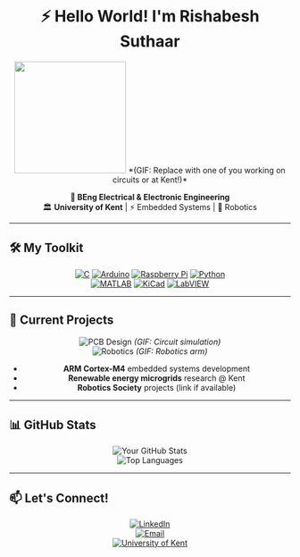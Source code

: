 <div align="center">
  
# ⚡ Hello World! I'm Rishabesh Suthaar  

<img src="https://media.giphy.com/media/l0HU7JI1Ac0sK3Q9a/giphy.gif" width="200">  
*(GIF: Replace with one of you working on circuits or at Kent!)*  

**🔌 BEng Electrical & Electronic Engineering**  
🏛️ **University of Kent** | ⚡ Embedded Systems | 🤖 Robotics  

</div>

---

## **🛠️ My Toolkit**  

<div align="center">

[![C](https://img.shields.io/badge/C-00599C?style=for-the-badge&logo=c&logoColor=white)](https://github.com/topics/c-programming)
[![Arduino](https://img.shields.io/badge/Arduino-00979D?style=for-the-badge&logo=arduino&logoColor=white)](https://github.com/topics/arduino)
[![Raspberry Pi](https://img.shields.io/badge/RPi-C51A4A?style=for-the-badge&logo=raspberry-pi&logoColor=white)](https://github.com/topics/raspberry-pi)
[![Python](https://img.shields.io/badge/Python-3776AB?style=for-the-badge&logo=python&logoColor=white)](https://github.com/topics/python)  
[![MATLAB](https://img.shields.io/badge/MATLAB-0076A8?style=for-the-badge&logo=mathworks&logoColor=white)](https://github.com/topics/matlab)
[![KiCad](https://img.shields.io/badge/KiCad-314CB0?style=for-the-badge&logo=kicad&logoColor=white)](https://github.com/topics/kicad)
[![LabVIEW](https://img.shields.io/badge/LabVIEW-FFDB00?style=for-the-badge&logo=labview&logoColor=black)](https://github.com/topics/labview)  

</div>

---

## **🔬 Current Projects**  

<div align="center">
  
![PCB Design](https://media.giphy.com/media/3o7TKsrf5hUzJoQnI4/giphy.gif) *(GIF: Circuit simulation)*  
![Robotics](https://media.giphy.com/media/l1J9RFoB4bfWrQ5Yc/giphy.gif) *(GIF: Robotics arm)*  

- **ARM Cortex-M4** embedded systems development  
- **Renewable energy microgrids** research @ Kent  
- **Robotics Society** projects (link if available)  

</div>

---

## **📊 GitHub Stats**  

<div align="center">
  
![Your GitHub Stats](https://github-readme-stats.vercel.app/api?username=YOUR-USERNAME&show_icons=true&theme=radical&hide_border=true)  
![Top Languages](https://github-readme-stats.vercel.app/api/top-langs/?username=YOUR-USERNAME&layout=compact&theme=radical&hide_border=true)  

</div>

---

## **📫 Let's Connect!**  

<div align="center">

[![LinkedIn](https://img.shields.io/badge/LinkedIn-0077B5?style=for-the-badge&logo=linkedin&logoColor=white)](https://linkedin.com/in/rishabesh)  
[![Email](https://img.shields.io/badge/Email-D14836?style=for-the-badge&logo=gmail&logoColor=white)](mailto:rs989@kent.ac.uk)  
[![University of Kent](https://img.shields.io/badge/University_of_Kent-00205B?style=for-the-badge&logo=academia&logoColor=white)](https://www.kent.ac.uk/)  

</div>
